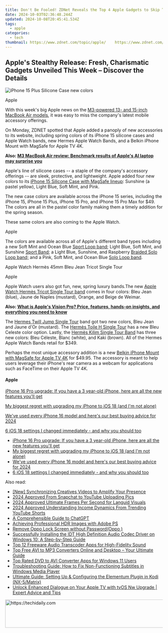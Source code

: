 ```yaml
---
title: Don't Be Fooled! ZDNet Reveals the Top 4 Apple Gadgets to Skip This Season
date: 2024-10-03T02:36:48.244Z
updated: 2024-10-08T20:45:41.534Z
tags:
  - apple
categories:
  - tech
thumbnail: https://www.zdnet.com/topic/apple/    https://www.zdnet.com/a/img/resize/4398a78d4af3276d0bac57b00ec13d9aad21ff71/2024/09/09/2dc0c5c5-be47-4ac7-b68d-9335f266f356/dsc01931.jpg?width=170&height=96&fit=crop&auto=webp
---
```


## Apple's Stealthy Release: Fresh, Charismatic Gadgets Unveiled This Week – Discover the Details

![iPhone 15 Plus Silicone Case new colors](https://www.zdnet.com/a/img/resize/99934390b8eacc7fbb4199262b6b728ea2cc530a/2024/03/05/6e965910-63b3-4cb3-8e54-97629076f8c6/2022-42.png?auto=webp&width=1280)

Apple

With this week's big Apple news on the [M3-powered 13- and 15-inch MacBook Air models](https://www.zdnet.com/article/m3-macbook-air-review/), it was easy to miss the company's latest mobile accessory offerings.

On Monday, ZDNET spotted that Apple added a panoply of new accessories to its website, including spring colors of its iPhone 15 silicone cases and Apple Watch bands, new Hermes Apple Watch Bands, and a Belkin iPhone Mount with MagSafe for Apple TV 4K. 

**Also: [M3 MacBook Air review: Benchmark results of Apple's AI laptop may surprise you](https://www.zdnet.com/article/m3-macbook-air-review/)**

Apple's line of silicone cases -- a staple of the company's accessory offerings -- are sleek, protective, and lightweight. Apple added four new colors to its [iPhone 15 Silicone Case with MagSafe lineup](https://apple.sjv.io/c/159047/435031/7613?&sharedid=zdnet&partnerpropertyid=1980086&u=https%3A%2F%2Fwww.apple.com%2Fshop%2Fproduct%2FMWNC3ZM%2FA%2Fiphone-15-silicone-case-with-magsafe-soft-mint&subId1=zd-%5F%5FCOM%5FCLICK%5FID%5F%5F-dtp): Sunshine (a pastel yellow), Light Blue, Soft Mint, and Pink. 

The new case colors are available across the iPhone 15 series, including the iPhone 15, iPhone 15 Plus, iPhone 15 Pro, and iPhone 15 Pro Max for $49\. The colors are all in the pastel color family making them a timely addition for the spring season.

These same colors are also coming to the Apple Watch. 

Apple

The colors are available across all of Apple's different band types including a new Soft Mint and Ocean Blue [Sport Loop band](https://apple.sjv.io/c/159047/435031/7613?&sharedid=zdnet&partnerpropertyid=1980086&u=https%3A%2F%2Fwww.apple.com%2Fshop%2Fproduct%2FMW4Q3AM%2FA%2F45mm-soft-mint-sport-loop%3Ffnode%3Dd5ecdbfaaca4991c1fd8183e6b86a882ccf16a51a054d7257b37752e28f843747d23cdc02eeb4c23b7c36e9607747c949aa680372bddd2688fcd2d028904d05d61192665396dcc73189a67320332453f5711603bf6e15c323e44f0caf89e832a&subId1=zd-%5F%5FCOM%5FCLICK%5FID%5F%5F-dtp); Light Blue, Soft Mint, and Sunshine [Sport Band](https://apple.sjv.io/c/159047/435031/7613?&sharedid=zdnet&partnerpropertyid=1980086&u=https%3A%2F%2Fwww.apple.com%2Fshop%2Fproduct%2FMWMP3AM%2FA%2F41mm-sunshine-sport-band-s-m%3Ffnode%3D177f9aabb48f14f2b9f1c51f2f3972a5a91bf0ac46a1fc3efbdd0ffc9f819c0b94c17c39f4e1080e9468319521177c548e896f6257bdbd57bf4b54d5ae29e60fc78090abc1fd842a78c0b480d8bcfe03&subId1=zd-%5F%5FCOM%5FCLICK%5FID%5F%5F-dtp); a Light Blue, Sunshine, and Raspberry [Braided Solo Loop band;](https://apple.sjv.io/c/159047/435031/7613?&sharedid=zdnet&partnerpropertyid=1980086&u=https%3A%2F%2Fwww.apple.com%2Fshop%2Fproduct%2FMWKE3AM%2FA%2F41mm-light-blue-braided-solo-loop-size-1%3Ffnode%3D177f9aabb48f14f2b9f1c51f2f3972a5a91bf0ac46a1fc3efbdd0ffc9f819c0b94c17c39f4e1080e9468319521177c548e896f6257bdbd57bf4b54d5ae29e60fc78090abc1fd842a78c0b480d8bcfe03&subId1=zd-%5F%5FCOM%5FCLICK%5FID%5F%5F-dtp) and a Pink, Soft Mint, and Ocean Blue [Solo Loop band](https://apple.sjv.io/c/159047/435031/7613?&sharedid=zdnet&partnerpropertyid=1980086&u=https%3A%2F%2Fwww.apple.com%2Fshop%2Fproduct%2FMWEE3AM%2FA%2F41mm-pink-solo-loop-size-1%3Ffnode%3D177f9aabb48f14f2b9f1c51f2f3972a5a91bf0ac46a1fc3efbdd0ffc9f819c0b94c17c39f4e1080e9468319521177c548e896f6257bdbd57bf4b54d5ae29e60fc78090abc1fd842a78c0b480d8bcfe03&subId1=zd-%5F%5FCOM%5FCLICK%5FID%5F%5F-dtp). 

Apple Watch Hermès 45mm Bleu Jean Tricot Single Tour

Apple

Apple Watch users also got fun, new, spring luxury bands.The new [Apple Watch Hermès Tricot Single Tour band](https://apple.sjv.io/c/159047/435031/7613?&sharedid=zdnet&partnerpropertyid=1980086&u=https%3A%2F%2Fwww.apple.com%2Fshop%2Fproduct%2FMWP73AM%2FA%2Fapple-watch-herm%25C3%25A8s-41mm-jaune-de-naples-tricot-single-tour%3Ffnode%3D177f9aabb48f14f2b9f1c51f2f3972a5a91bf0ac46a1fc3efbdd0ffc9f819c0b94c17c39f4e1080e9468319521177c548e896f6257bdbd57bf4b54d5ae29e60fc78090abc1fd842a78c0b480d8bcfe03&subId1=zd-%5F%5FCOM%5FCLICK%5FID%5F%5F-dtp) comes in four colors: Bleu Jean (blue), Jaune de Naples (mustard), Orange, and Beige de Weimar. 

**Also: [What is Apple's Vision Pro? Price, features, hands-on insights, and everything you need to know](https://www.zdnet.com/article/what-is-apples-vision-pro-price-features-hands-on-insights-and-everything-you-need-to-know/)**

The [Hermes Twill Jump Single Tour](https://apple.sjv.io/c/159047/435031/7613?&sharedid=zdnet&partnerpropertyid=1980086&u=https%3A%2F%2Fwww.apple.com%2Fshop%2Fproduct%2FMWP63AM%2FA%2Fapple-watch-herm%25C3%25A8s-41mm-bleu-c%25C3%25A9leste-bleu-jean-twill-jump-single-tour%3Ffnode%3D177f9aabb48f14f2b9f1c51f2f3972a5a91bf0ac46a1fc3efbdd0ffc9f819c0b94c17c39f4e1080e9468319521177c548e896f6257bdbd57bf4b54d5ae29e60fc78090abc1fd842a78c0b480d8bcfe03&subId1=zd-%5F%5FCOM%5FCLICK%5FID%5F%5F-dtp) band got two new colors, Bleu Jean and Jaune d'Or (mustard). The [Hermès Toile H Single Tour](https://apple.sjv.io/c/159047/435031/7613?&sharedid=zdnet&partnerpropertyid=1980086&u=https%3A%2F%2Fwww.apple.com%2Fshop%2Fproduct%2FMWNW3AM%2FA%2Fapple-watch-herm%25C3%25A8s-45mm-bleu-c%25C3%25A9leste-%25C3%25A9cru-toile-h-single-tour%3Ffnode%3D177f9aabb48f14f2b9f1c51f2f3972a5a91bf0ac46a1fc3efbdd0ffc9f819c0b94c17c39f4e1080e9468319521177c548e896f6257bdbd57bf4b54d5ae29e60fc78090abc1fd842a78c0b480d8bcfe03&subId1=zd-%5F%5FCOM%5FCLICK%5FID%5F%5F-dtp) has a new Bleu Celeste color option. Lastly, the [Hermès Kilim Single Tour Band](https://apple.sjv.io/c/159047/435031/7613?&sharedid=zdnet&partnerpropertyid=1980086&u=https%3A%2F%2Fwww.apple.com%2Fshop%2Fproduct%2FMWNY3AM%2FA%2Fapple-watch-herm%25C3%25A8s-41mm-bleu-c%25C3%25A9leste-kilim-single-tour%3Ffnode%3D177f9aabb48f14f2b9f1c51f2f3972a5a91bf0ac46a1fc3efbdd0ffc9f819c0b94c17c39f4e1080e9468319521177c548e896f6257bdbd57bf4b54d5ae29e60fc78090abc1fd842a78c0b480d8bcfe03&subId1=zd-%5F%5FCOM%5FCLICK%5FID%5F%5F-dtp) has three new colors: Bleu Céleste, Blanc (white), and Kaki (brown). All of the Hermes Apple Watch Bands retail for $349\. 

Perhaps the most unique accessory addition is a new [Belkin iPhone Mount with MagSafe for Apple TV 4K](https://apple.sjv.io/c/159047/435031/7613?&sharedid=zdnet&partnerpropertyid=1980086&u=https%3A%2F%2Fwww.apple.com%2Fshop%2Fproduct%2FHR1V2ZM%2FA%2Fbelkin-iphone-mount-with-magsafe-for-apple-tv-4k%3Ffnode%3Dc42550d3cb55b0a3fb06de92ba08d6df619c4061c94715d0e1eb027fdbc2e9adccfb0346446e9a819a7de8c6270ee964344e2d1662158a62b66e8271f3c72deb4b3a4b7f1d4b924b568521dca231d89d5dd6301455a03b484d1bab7012d8eacb&subId1=zd-%5F%5FCOM%5FCLICK%5FID%5F%5F-dtp) for $49.95\. The accessory is meant to help users leverage their iPhone's rear camera as a webcam for applications such as FaceTime on their Apple TV 4K. 

#### Apple

[iPhone 16 Pro upgrade: If you have a 3 year-old iPhone, here are all the new features you'll get](https://www.zdnet.com/article/iphone-16-pro-and-pro-max-hands-on/ "iPhone 16 Pro upgrade: If you have a 3 year-old iPhone, here are all the new features you'll get")

[My biggest regret with upgrading my iPhone to iOS 18 (and I'm not alone)](https://www.zdnet.com/article/my-biggest-regret-with-upgrading-my-iphone-to-ios-18-and-im-not-alone/ "My biggest regret with upgrading my iPhone to iOS 18 (and I'm not alone)")

[We've used every iPhone 16 model and here's our best buying advice for 2024](https://www.zdnet.com/article/iphone-16-pro-max-buying-advice-2024/ "We've used every iPhone 16 model and here's our best buying advice for 2024")

[6 iOS 18 settings I changed immediately - and why you should too](https://www.zdnet.com/article/6-ios-18-settings-i-changed-immediately-and-why-you-should-too/ "6 iOS 18 settings I changed immediately - and why you should too")

* [iPhone 16 Pro upgrade: If you have a 3 year-old iPhone, here are all the new features you'll get](https://www.zdnet.com/article/iphone-16-pro-and-pro-max-hands-on/ "iPhone 16 Pro upgrade: If you have a 3 year-old iPhone, here are all the new features you'll get")
* [My biggest regret with upgrading my iPhone to iOS 18 (and I'm not alone)](https://www.zdnet.com/article/my-biggest-regret-with-upgrading-my-iphone-to-ios-18-and-im-not-alone/ "My biggest regret with upgrading my iPhone to iOS 18 (and I'm not alone)")
* [We've used every iPhone 16 model and here's our best buying advice for 2024](https://www.zdnet.com/article/iphone-16-pro-max-buying-advice-2024/ "We've used every iPhone 16 model and here's our best buying advice for 2024")
* [6 iOS 18 settings I changed immediately - and why you should too](https://www.zdnet.com/article/6-ios-18-settings-i-changed-immediately-and-why-you-should-too/ "6 iOS 18 settings I changed immediately - and why you should too")

<ins class="adsbygoogle"
     style="display:block"
     data-ad-format="autorelaxed"
     data-ad-client="ca-pub-7571918770474297"
     data-ad-slot="1223367746"></ins>

<ins class="adsbygoogle"
     style="display:block"
     data-ad-client="ca-pub-7571918770474297"
     data-ad-slot="8358498916"
     data-ad-format="auto"
     data-full-width-responsive="true"></ins>

<span class="atpl-alsoreadstyle">Also read:</span>
<div><ul>
<li><a href="https://facebook-record-videos.techidaily.com/new-synchronizing-creatives-videos-to-amplify-your-presence/"><u>[New] Synchronizing Creatives Videos to Amplify Your Presence</u></a></li>
<li><a href="https://fox-hovers.techidaily.com/2024-approved-from-snapchat-to-youtube-uploading-pics/"><u>2024 Approved From Snapchat to YouTube Uploading Pics</u></a></li>
<li><a href="https://some-guidance.techidaily.com/2024-approved-ultimate-frames-per-second-for-languid-visuals/"><u>2024 Approved Ultimate Frames Per Second for Languid Visuals</u></a></li>
<li><a href="https://youtube-blog.techidaily.com/approved-understanding-income-dynamics-from-trending-youtube-shorts/"><u>2024 Approved Understanding Income Dynamics From Trending YouTube Shorts</u></a></li>
<li><a href="https://tech-haven.techidaily.com/a-comprehensible-guide-to-chatgpt/"><u>A Comprehensible Guide to ChatGPT</u></a></li>
<li><a href="https://extra-information.techidaily.com/achieving-professional-hdr-images-with-adobe-ps/"><u>Achieving Professional HDR Images with Adobe PS</u></a></li>
<li><a href="https://techidaily.com/remove-oppo-lock-screen-without-passwordoppo-by-drfone-android-unlock-android-unlock/"><u>Remove Oppo Lock Screen without Password(Oppo )</u></a></li>
<li><a href="https://sound-issues.techidaily.com/successfully-installing-the-idt-high-definition-audio-codec-driver-on-windows-10-a-step-by-step-guide/"><u>Successfully Installing the IDT High Definition Audio Codec Driver on Windows 10: A Step-by-Step Guide</u></a></li>
<li><a href="https://tech-savvy.techidaily.com/top-12-freeware-audio-transcoder-apps-for-high-fidelity-sound/"><u>Top 12 Freeware Audio Transcoder Apps for High-Fidelity Sound</u></a></li>
<li><a href="https://tech-savvy.techidaily.com/top-free-avi-to-mp3-converters-online-and-desktop-your-ultimate-guide/"><u>Top Free AVI to MP3 Converters Online and Desktop – Your Ultimate Guide</u></a></li>
<li><a href="https://tech-savvy.techidaily.com/top-rated-dvd-to-avi-converter-apps-for-windows-11-users/"><u>Top Rated DVD to AVI Converter Apps for Windows 11 Users</u></a></li>
<li><a href="https://tech-savvy.techidaily.com/troubleshooting-guide-how-to-fix-non-functioning-subtitles-in-windows-media-player/"><u>Troubleshooting Guide: How to Fix Non-Functioning Subtitles in Windows Media Player</u></a></li>
<li><a href="https://tech-savvy.techidaily.com/ultimate-guide-setting-up-and-configuring-the-elementum-plugin-in-kodi-nx-5matrix/"><u>Ultimate Guide: Setting Up & Configuring the Elementum Plugin in Kodi (NX-5/Matrix)</u></a></li>
<li><a href="https://tech-renaissance.techidaily.com/unlock-enhanced-dialogue-on-your-apple-tv-with-tvos-nw-upgrade-expert-advice-and-tips/"><u>Unlock Enhanced Dialogue on Your Apple TV with tvOS Nw Upgrade | Expert Advice and Tips</u></a></li>
</ul></div>

<!-- affiliate ads begin -->
<a href="https://aligracehair.sjv.io/c/5597632/1997695/19272" target="_top" id="1997695">
  <img src="//a.impactradius-go.com/display-ad/19272-1997695" border="0" alt="https://techidaily.com" width="728" height="90"/>
</a>
<img height="0" width="0" src="https://aligracehair.sjv.io/i/5597632/1997695/19272" style="position:absolute;visibility:hidden;" border="0" />
<!-- affiliate ads end -->

